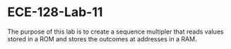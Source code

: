 # ECE-128-Lab-11

The purpose of this lab is to create a sequence multipler that reads values stored in a ROM and stores the outcomes at 
addresses in a RAM. 
